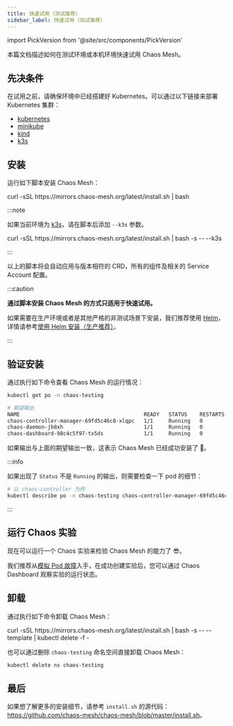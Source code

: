 ```yaml
---
title: 快速试用（测试推荐）
sidebar_label: 快速试用（测试推荐）
---
```


import PickVersion from '@site/src/components/PickVersion'

本篇文档描述如何在测试环境或本机环境快速试用 Chaos Mesh。

## 先决条件

在试用之前，请确保环境中已经搭建好 Kubernetes。可以通过以下链接来部署 Kubernetes 集群：

- [kubernetes](https://kubernetes.io/docs/setup/)
- [minikube](https://minikube.sigs.k8s.io/docs/start/)
- [kind](https://kind.sigs.k8s.io/docs/user/quick-start/)
- [k3s](https://rancher.com/docs/k3s/latest/en/quick-start/)

## 安装

运行如下脚本安装 Chaos Mesh：

<PickVersion className="language-bash">
  curl -sSL https://mirrors.chaos-mesh.org/latest/install.sh | bash
</PickVersion>

:::note

如果当前环境为 [k3s](https://k3s.io/)，请在脚本后添加 `--k3s` 参数。

<PickVersion className="language-bash">
  curl -sSL https://mirrors.chaos-mesh.org/latest/install.sh | bash -s -- --k3s
</PickVersion>

:::

以上的脚本将会自动应用与版本相符的 CRD，所有的组件及相关的 Service Account 配置。

:::caution

**通过脚本安装 Chaos Mesh 的方式只适用于快速试用。**

如果需要在生产环境或者是其他严格的非测试场景下安装，我们推荐使用 [Helm](https://helm.sh/)，详情请参考[使用 Helm 安装（生产推荐）](production-installation-using-helm.md)。

:::

## 验证安装

通过执行如下命令查看 Chaos Mesh 的运行情况：

```sh
kubectl get po -n chaos-testing

# 期望输出
NAME                                        READY   STATUS    RESTARTS   AGE
chaos-controller-manager-69fd5c46c8-xlqpc   1/1     Running   0          2d5h
chaos-daemon-jb8xh                          1/1     Running   0          2d5h
chaos-dashboard-98c4c5f97-tx5ds             1/1     Running   0          2d5h
```

如果输出与上面的期望输出一致，这表示 Chaos Mesh 已经成功安装了 🎉。

:::info

如果出现了 `Status` 不是 `Running` 的输出，则需要检查一下 pod 的细节：

```sh
# 以 chaos-controller 为例
kubectl describe po -n chaos-testing chaos-controller-manager-69fd5c46c8-xlqpc
```

:::

## 运行 Chaos 实验

现在可以运行一个 Chaos 实验来检验 Chaos Mesh 的能力了 😎。

我们推荐从[模拟 Pod 故障](simulate-pod-chaos-on-kubernetes.md)入手，在成功创建实验后，您可以通过 Chaos Dashboard 观察实验的运行状态。

## 卸载

通过执行如下命令卸载 Chaos Mesh：

<PickVersion className="language-bash">
  curl -sSL https://mirrors.chaos-mesh.org/latest/install.sh | bash -s -- --template | kubectl delete -f -
</PickVersion>

也可以通过删除 `chaos-testing` 命名空间直接卸载 Chaos Mesh：

```sh
kubectl delete ns chaos-testing
```

## 最后

如果想了解更多的安装细节，请参考 `install.sh` 的源代码：<https://github.com/chaos-mesh/chaos-mesh/blob/master/install.sh>。

